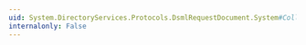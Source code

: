 ```yaml
---
uid: System.DirectoryServices.Protocols.DsmlRequestDocument.System#Collections#IList#IndexOf(System.Object)
internalonly: False
---
```

